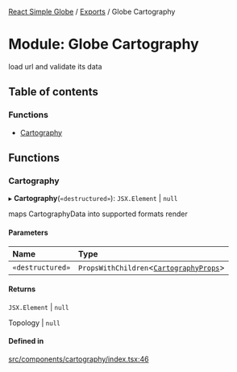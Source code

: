 [React Simple Globe](../README.md) / [Exports](../modules.md) / Globe Cartography

# Module: Globe Cartography

load url and validate its data

## Table of contents

### Functions

- [Cartography](Globe_Cartography.md#cartography)

## Functions

### Cartography

▸ **Cartography**(`«destructured»`): `JSX.Element` \| ``null``

maps CartographyData into supported formats render

#### Parameters

| Name | Type |
| :------ | :------ |
| `«destructured»` | `PropsWithChildren`<[`CartographyProps`](../interfaces/Globe_Cartography_Types.CartographyProps.md)\> |

#### Returns

`JSX.Element` \| ``null``

Topology | `null`

#### Defined in

[src/components/cartography/index.tsx:46](https://github.com/Gaushao/d3-react-globe/blob/4f7a1a2/src/components/cartography/index.tsx#L46)

